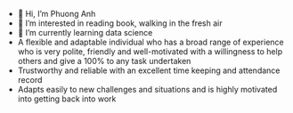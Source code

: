- 👋 Hi, I’m Phuong Anh
- 👀 I’m interested in reading book, walking in the fresh air
- 🌱 I’m currently learning data science
- A flexible and adaptable individual who has a broad range of experience who is very polite, friendly and well-motivated with a willingness to help others and give a 100% to any task undertaken
- Trustworthy and reliable with an excellent time keeping and attendance record
- Adapts easily to new challenges and situations and is highly motivated into getting back into work
